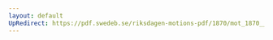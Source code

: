 ```yaml
---
layout: default
UpRedirect: https://pdf.swedeb.se/riksdagen-motions-pdf/1870/mot_1870__ak__00015/mot_1870__ak__00015_001.pdf
---
```

